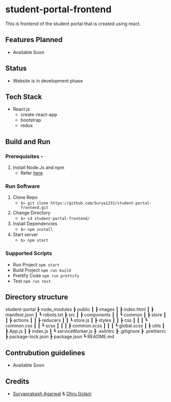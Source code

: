 # student-portal-frontend

This is frontend of the student portal that is created using react.

## Features Planned

- Available Soon

## Status

- Website is in development phase

## Tech Stack

- React.js
  - create-react-app
  - bootstrap
  - redux

## Build and Run

### Prerequisites -

1. Install Node.Js and npm
   - Refer [here](https://nodejs.org/en/download/)

### Run Software

1. Clone Repo
   - `$> git clone https://github.com/Surya1231/student-portal-frontend.git`
2. Change Directory
   - `$> cd student-portal-frontend/`
3. Install Dependencies
   - `$> npm install`
4. Start server
   - `$> npm start`

### Supported Scripts

- Run Project `npm start`
- Build Project `npm run build`
- Prettify Code `npm run prettify`
- Test `npm run test`

## Directory structure

student-portal
┣ node_modules
┣ public
┃ ┣ images
┃ ┣ index.html
┃ ┣ manifest.json
┃ ┗ robots.txt
┣ src
┃ ┣ components
┃ ┃ ┗ common
┃ ┣ store
┃ ┃ ┣ actions
┃ ┃ ┣ reducers
┃ ┃ ┗ store.js
┃ ┣ styles
┃ ┃ ┣ css
┃ ┃ ┃ ┗ common.css
┃ ┃ ┗ scss
┃ ┃ ┃ ┣ common.scss
┃ ┃ ┃ ┗ global.scss
┃ ┣ utils
┃ ┣ App.js
┃ ┣ index.js
┃ ┗ serviceWorker.js
┣ .eslintrc
┣ .gitignore
┣ .prettierrc
┣ package-lock.json
┣ package.json
┗ README.md

## Contrubution guidelines

- Available Soon

## Credits

- [Suryaprakash Agarwal](https://surya1231.github.io/) & [Dhru Golani]()
